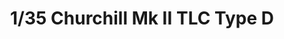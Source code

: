 ---
layout: product
title: "1/35 Churchill Mk II TLC Type D"
price: "7500" 
desc: "Maketa"
img_path: "/assets/img/AFV35274.webp"
brand: "N/A"
available: false
special_offer: false
new: false
soon: false
cat: "010000"
subcat: "015100"
subsubcat: "0N/A"
sifra: "AFV35274"
popular: false
spec: false
---